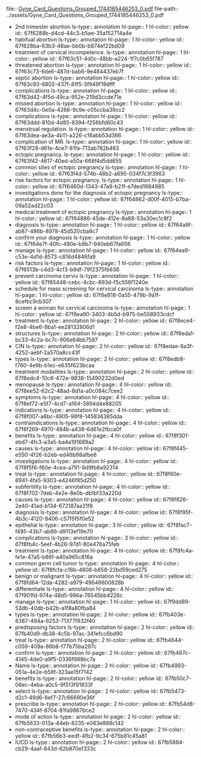 file:: [Gyne_Card_Questions_Grouped_1744185446253_0.pdf](../assets/Gyne_Card_Questions_Grouped_1744185446253_0.pdf)
file-path:: ../assets/Gyne_Card_Questions_Grouped_1744185446253_0.pdf

- 2nd trimester abortion
  ls-type:: annotation
  hl-page:: 1
  hl-color:: yellow
  id:: 67f6288b-d4cd-44c3-b5ae-35a152714a4e
- habitual abortion
  ls-type:: annotation
  hl-page:: 1
  hl-color:: yellow
  id:: 67f628ba-63b3-48ae-bb0b-b874ef22bd09
- treatment of cervical incompetence.
  ls-type:: annotation
  hl-page:: 1
  hl-color:: yellow
  id:: 67f63c51-4d0c-48bb-a224-1f7c0b65f787
- threatened abortion
  ls-type:: annotation
  hl-page:: 1
  hl-color:: yellow
  id:: 67f63c73-6de6-487d-bab6-9e484437eb7f
- septic abortion
  ls-type:: annotation
  hl-page:: 1
  hl-color:: yellow
  id:: 67f63c93-6802-437f-81f5-3f949f19dfff
- complications
  ls-type:: annotation
  hl-page:: 1
  hl-color:: yellow
  id:: 67f63d42-4f5d-49ca-952e-219d3ccde71e
- missed abortion
  ls-type:: annotation
  hl-page:: 1
  hl-color:: yellow
  id:: 67f63d4c-0e0a-4266-9c9e-c05ccba39cc2
- complications
  ls-type:: annotation
  hl-page:: 1
  hl-color:: yellow
  id:: 67f63ddd-810d-4d85-8394-f256bfd60c43
- menstrual regulation.
  ls-type:: annotation
  hl-page:: 1
  hl-color:: yellow
  id:: 67f63dea-ae3a-4b11-a226-c16abb53d366
- complication of MR.
  ls-type:: annotation
  hl-page:: 1
  hl-color:: yellow
  id:: 67f63f28-d61e-4ce7-81fa-713ab782b463
- ectopic pregnancy.
  ls-type:: annotation
  hl-page:: 1
  hl-color:: yellow
  id:: 67f63f42-4617-40ed-a50a-668f4d5dd655
- common sites of ectopic pregnancy
  ls-type:: annotation
  hl-page:: 1
  hl-color:: yellow
  id:: 67f63f4d-574b-48b2-a695-034f7c3f3963
- risk factors for ectopic pregnancy.
  ls-type:: annotation
  hl-page:: 1
  hl-color:: yellow
  id:: 67f6460d-1343-47a9-b21f-e7ded1984985
- investigations done for the diagnosis of ectopic pregnancy
  ls-type:: annotation
  hl-page:: 1
  hl-color:: yellow
  id:: 67f64862-d00f-4015-b7ba-09a52ad22c03
- medical treatment of ectopic pregnancy
  ls-type:: annotation
  hl-page:: 1
  hl-color:: yellow
  id:: 67f64886-45de-412e-8a88-53a30ec1c8f2
- diagnosis
  ls-type:: annotation
  hl-page:: 1
  hl-color:: yellow
  id:: 67f64a9f-ab87-486b-8978-45d520cba8c7
- confirm your diagnosis
  ls-type:: annotation
  hl-page:: 1
  hl-color:: yellow
  id:: 67f64e7f-40fc-490e-b8b7-940eb67fa656
- manage
  ls-type:: annotation
  hl-page:: 1
  hl-color:: yellow
  id:: 67f64ea9-c53e-4d1d-8573-c816d4846fa9
- risk factors
  ls-type:: annotation
  hl-page:: 1
  hl-color:: yellow
  id:: 67f6513b-c4d3-4cf3-b9df-79f2375fb636
- prevent carcinoma cervix
  ls-type:: annotation
  hl-page:: 1
  hl-color:: yellow
  id:: 67f65448-cebc-4cbc-893d-f5c556f1240e
- schedule for mass screening for cervical carcinoma
  ls-type:: annotation
  hl-page:: 1
  hl-color:: yellow
  id:: 67f8e818-0a55-479b-9a1f-8cefbc9cb307
- screen a woman for cervical carcinoma
  ls-type:: annotation
  hl-page:: 1
  hl-color:: yellow
  id:: 67f8ea90-3403-4b5d-b975-be558933cdcf
- treatment
  ls-type:: annotation
  hl-page:: 2
  hl-color:: yellow
  id:: 67f8ece4-f2e8-4be6-8ba1-ee28132806d1
- structures
  ls-type:: annotation
  hl-page:: 2
  hl-color:: yellow
  id:: 67f8eda1-bc33-4c2a-bc7c-906e64bb7597
- CIN
  ls-type:: annotation
  hl-page:: 2
  hl-color:: yellow
  id:: 67f8edae-8a3f-4252-aebf-2a570a8cc43f
- types
  ls-type:: annotation
  hl-page:: 2
  hl-color:: yellow
  id:: 67f8edb8-f760-4e9b-b1ec-e635f623bcaa
- treatment modalities
  ls-type:: annotation
  hl-page:: 2
  hl-color:: yellow
  id:: 67f8edc4-10c8-472e-9838-15490232d0ed
- menopause
  ls-type:: annotation
  hl-page:: 4
  hl-color:: yellow
  id:: 67f8ee52-62c2-48ad-8d1a-a0c084c7cee2
- symptoms
  ls-type:: annotation
  hl-page:: 4
  hl-color:: yellow
  id:: 67f8ef72-e5f7-4cd7-a164-3894d4e88205
- indications
  ls-type:: annotation
  hl-page:: 4
  hl-color:: yellow
  id:: 67f8f007-a6bc-4905-98f8-145836385dda
- contraindications
  ls-type:: annotation
  hl-page:: 4
  hl-color:: yellow
  id:: 67f8f269-4970-484b-a438-6d61e2fbca0f
- benefits
  ls-type:: annotation
  hl-page:: 4
  hl-color:: yellow
  id:: 67f8f301-ebd7-4fc3-a3a5-ba4a191689a2
- causes
  ls-type:: annotation
  hl-page:: 4
  hl-color:: yellow
  id:: 67f8f445-e550-4f26-b2eb-ed46b98afbe6
- investigations
  ls-type:: annotation
  hl-page:: 4
  hl-color:: yellow
  id:: 67f8f5f6-f60e-4cea-a791-8d9fb8a92314
- treat
  ls-type:: annotation
  hl-page:: 4
  hl-color:: yellow
  id:: 67f8f60e-8941-4fa5-9303-e4246f85d250
- subfertility
  ls-type:: annotation
  hl-page:: 4
  hl-color:: yellow
  id:: 67f8f702-7deb-4e2e-8e0b-db1bf33a220d
- causes
  ls-type:: annotation
  hl-page:: 4
  hl-color:: yellow
  id:: 67f8f826-2e40-41ad-b134-672187aa31f8
- diagnosis
  ls-type:: annotation
  hl-page:: 4
  hl-color:: yellow
  id:: 67f8f95f-4b3c-4120-8406-c57f5f5f0e52
- epithelial
  ls-type:: annotation
  hl-page:: 3
  hl-color:: yellow
  id:: 67f8fac7-f495-43b7-ab86-d9113ef19e70
- complications
  ls-type:: annotation
  hl-page:: 3
  hl-color:: yellow
  id:: 67f8fb4c-5eef-4b26-97d1-80e476a75feb
- treatment
  ls-type:: annotation
  hl-page:: 4
  hl-color:: yellow
  id:: 67f8fc4a-fe1e-47a5-b86f-a40a965c816a
- common germ cell tumor
  ls-type:: annotation
  hl-page:: 4
  hl-color:: yellow
  id:: 67f8fcfa-c18b-4808-b658-22bd59ced275
- benign or malignant
  ls-type:: annotation
  hl-page:: 4
  hl-color:: yellow
  id:: 67f8fd64-12da-4282-a979-49646600828b
- differentiate
  ls-type:: annotation
  hl-page:: 4
  hl-color:: yellow
  id:: 67f901fd-974a-48d5-986a-76545bb4226c
- manage
  ls-type:: annotation
  hl-page:: 1
  hl-color:: yellow
  id:: 67f9dd89-53db-40db-b42b-a1f8a80fba84
- types
  ls-type:: annotation
  hl-page:: 2
  hl-color:: yellow
  id:: 67fb403e-8387-484a-8253-71377f832f40
- predisposing factors
  ls-type:: annotation
  hl-page:: 2
  hl-color:: yellow
  id:: 67fb40d9-db38-4c5b-97ac-341efcc6bd90
- treat
  ls-type:: annotation
  hl-page:: 2
  hl-color:: yellow
  id:: 67fb4644-c059-409a-86b8-f77b75ba297c
- confirm
  ls-type:: annotation
  hl-page:: 2
  hl-color:: yellow
  id:: 67fb487c-4145-4de0-a9f5-0336f988bc7a
- Name
  ls-type:: annotation
  hl-page:: 2
  hl-color:: yellow
  id:: 67fb4993-051a-4e2e-b58f-323ae15f7142
- benefits
  ls-type:: annotation
  hl-page:: 2
  hl-color:: yellow
  id:: 67fb50c7-06ec-4eba-a0c5-9f513f91833f
- select
  ls-type:: annotation
  hl-page:: 2
  hl-color:: yellow
  id:: 67fb5473-d2c1-49d6-8ef7-27c66690e36f
- prescribe
  ls-type:: annotation
  hl-page:: 2
  hl-color:: yellow
  id:: 67fb54d8-7470-434f-8704-81fa9867bce2
- mode of action
  ls-type:: annotation
  hl-page:: 2
  hl-color:: yellow
  id:: 67fb5633-013a-44eb-8235-e063e888c142
- non-contraceptive benefits
  ls-type:: annotation
  hl-page:: 2
  hl-color:: yellow
  id:: 67fb56b3-eedf-4fb2-9c34-675b81c45a81
- IUCD
  ls-type:: annotation
  hl-page:: 2
  hl-color:: yellow
  id:: 67fb5884-cb29-4aaf-843d-62b870ef333c